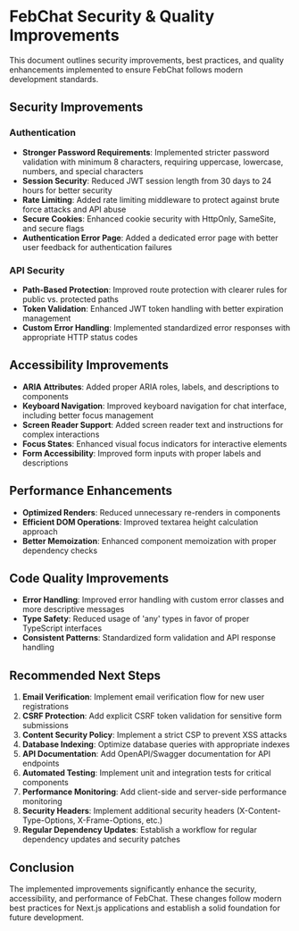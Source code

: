 # FebChat Security & Quality Improvements

This document outlines security improvements, best practices, and quality enhancements implemented to ensure FebChat follows modern development standards.

## Security Improvements

### Authentication

- **Stronger Password Requirements**: Implemented stricter password validation with minimum 8 characters, requiring uppercase, lowercase, numbers, and special characters
- **Session Security**: Reduced JWT session length from 30 days to 24 hours for better security
- **Rate Limiting**: Added rate limiting middleware to protect against brute force attacks and API abuse
- **Secure Cookies**: Enhanced cookie security with HttpOnly, SameSite, and secure flags
- **Authentication Error Page**: Added a dedicated error page with better user feedback for authentication failures

### API Security

- **Path-Based Protection**: Improved route protection with clearer rules for public vs. protected paths
- **Token Validation**: Enhanced JWT token handling with better expiration management
- **Custom Error Handling**: Implemented standardized error responses with appropriate HTTP status codes

## Accessibility Improvements

- **ARIA Attributes**: Added proper ARIA roles, labels, and descriptions to components
- **Keyboard Navigation**: Improved keyboard navigation for chat interface, including better focus management
- **Screen Reader Support**: Added screen reader text and instructions for complex interactions
- **Focus States**: Enhanced visual focus indicators for interactive elements
- **Form Accessibility**: Improved form inputs with proper labels and descriptions

## Performance Enhancements

- **Optimized Renders**: Reduced unnecessary re-renders in components
- **Efficient DOM Operations**: Improved textarea height calculation approach
- **Better Memoization**: Enhanced component memoization with proper dependency checks

## Code Quality Improvements

- **Error Handling**: Improved error handling with custom error classes and more descriptive messages
- **Type Safety**: Reduced usage of 'any' types in favor of proper TypeScript interfaces
- **Consistent Patterns**: Standardized form validation and API response handling

## Recommended Next Steps

1. **Email Verification**: Implement email verification flow for new user registrations
2. **CSRF Protection**: Add explicit CSRF token validation for sensitive form submissions
3. **Content Security Policy**: Implement a strict CSP to prevent XSS attacks
4. **Database Indexing**: Optimize database queries with appropriate indexes
5. **API Documentation**: Add OpenAPI/Swagger documentation for API endpoints
6. **Automated Testing**: Implement unit and integration tests for critical components
7. **Performance Monitoring**: Add client-side and server-side performance monitoring
8. **Security Headers**: Implement additional security headers (X-Content-Type-Options, X-Frame-Options, etc.)
9. **Regular Dependency Updates**: Establish a workflow for regular dependency updates and security patches

## Conclusion

The implemented improvements significantly enhance the security, accessibility, and performance of FebChat. These changes follow modern best practices for Next.js applications and establish a solid foundation for future development.